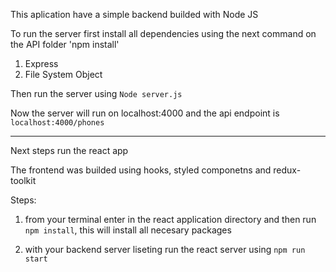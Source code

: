 This aplication have a simple backend builded with Node JS 

To run the server first install all dependencies using the next command on the API folder 'npm install'
1. Express
2. File System Object

Then run the server using ```Node server.js```

Now the server will run on localhost:4000 and the api endpoint is `localhost:4000/phones`

------------------------------------------------------------------------------------------------------------------------------
Next steps run the react app

The frontend was builded using hooks, styled componetns and redux-toolkit

Steps:

1. from your terminal enter in the react application directory and then run ```npm install```, this will install all necesary packages

2. with your backend server liseting run the react server using ```npm run start```
